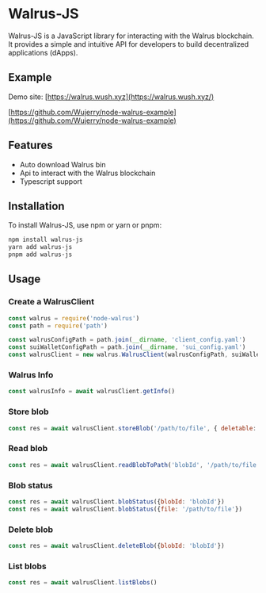 # Walrus-JS

Walrus-JS is a JavaScript library for interacting with the Walrus blockchain. It provides a simple and intuitive API for developers to build decentralized applications (dApps).

## Example
Demo site: [https://walrus.wush.xyz](https://walrus.wush.xyz/)

[https://github.com/Wujerry/node-walrus-example](https://github.com/Wujerry/node-walrus-example)

## Features

- Auto download Walrus bin
- Api to interact with the Walrus blockchain
- Typescript support

## Installation

To install Walrus-JS, use npm or yarn or pnpm:

```bash
npm install walrus-js
yarn add walrus-js
pnpm add walrus-js
```

## Usage

### Create a WalrusClient

```javascript
const walrus = require('node-walrus')
const path = require('path')

const walrusConfigPath = path.join(__dirname, 'client_config.yaml')
const suiWalletConfigPath = path.join(__dirname, 'sui_config.yaml')
const walrusClient = new walrus.WalrusClient(walrusConfigPath, suiWalletConfigPath)
```

### Walrus Info

```javascript
const walrusInfo = await walrusClient.getInfo()
```

### Store blob

```javascript
const res = await walrusClient.storeBlob('/path/to/file', { deletable: false })
```

### Read blob

```javascript
const res = await walrusClient.readBlobToPath('blobId', '/path/to/file')
```

### Blob status

```javascript
const res = await walrusClient.blobStatus({blobId: 'blobId'})
const res = await walrusClient.blobStatus({file: '/path/to/file'})
```

### Delete blob

```javascript
const res = await walrusClient.deleteBlob({blobId: 'blobId'})
```

### List blobs

```javascript
const res = await walrusClient.listBlobs()
```
